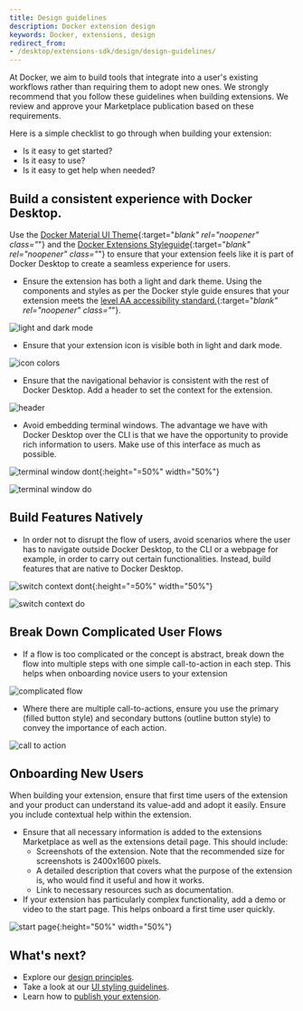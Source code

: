 ```yaml
---
title: Design guidelines
description: Docker extension design
keywords: Docker, extensions, design
redirect_from:
- /desktop/extensions-sdk/design/design-guidelines/
---
```


At Docker, we aim to build tools that integrate into a user's existing workflows rather than requiring them to adopt new ones. We strongly recommend that you follow these guidelines when building extensions. We review and approve your Marketplace publication based on these requirements.

Here is a simple checklist to go through when building your extension:
- Is it easy to get started?
- Is it easy to use?
- Is it easy to get help when needed?


## Build a consistent experience with Docker Desktop.

Use the [Docker Material UI Theme](https://www.npmjs.com/package/@docker/docker-mui-theme){:target="_blank" rel="noopener" class="_"} and the [Docker Extensions Styleguide](https://www.figma.com/file/U7pLWfEf6IQKUHLhdateBI/Docker-Design-Guidelines?node-id=1%3A28771){:target="_blank" rel="noopener" class="_"} to ensure that your extension feels like it is part of Docker Desktop to create a seamless experience for users.

- Ensure the extension has both a light and dark theme. Using the components and styles as per the Docker style guide ensures that your extension meets the [level AA accessibility standard.](https://www.w3.org/WAI/WCAG2AA-Conformance){:target="_blank" rel="noopener" class="_"}.

![light and dark mode](images/light_dark_mode.png)

- Ensure that your extension icon is visible both in light and dark mode.

![icon colors](images/icon_colors.png)

- Ensure that the navigational behavior is consistent with the rest of Docker Desktop. Add a header to set the context for the extension.

![header](images/header.png)

- Avoid embedding terminal windows. The advantage we have with Docker Desktop over the CLI is that we have the opportunity to provide rich information to users. Make use of this interface as much as possible. 

![terminal window dont](images/terminal_window_dont.png){:height="=50%" width="50%"}

![terminal window do](images/terminal_window_do.png)

## Build Features Natively

- In order not to disrupt the flow of users, avoid scenarios where the user has to navigate outside Docker Desktop, to the CLI or a webpage for example, in order to carry out certain functionalities. Instead, build features that are native to Docker Desktop.

![switch context dont](images/switch_context_dont.png){:height="=50%" width="50%"}

![switch context do](images/switch_context_do.png)

## Break Down Complicated User Flows

- If a flow is too complicated or the concept is abstract, break down the flow into multiple steps with one simple call-to-action in each step. This helps when onboarding novice users to your extension

![complicated flow](images/complicated_flows.png)

- Where there are multiple call-to-actions, ensure you use the primary (filled button style) and secondary buttons (outline button style) to convey the importance of each action.

![call to action](images/cta.png)

## Onboarding New Users

When building your extension, ensure that first time users of the extension and your product can understand its value-add and adopt it easily. Ensure you include contextual help within the extension.

- Ensure that all necessary information is added to the extensions Marketplace as well as the extensions detail page. This should include:
  - Screenshots of the extension. Note that the recommended size for screenshots is 2400x1600 pixels. 
  - A detailed description that covers what the purpose of the extension is, who would find it useful and how it works.
  - Link to necessary resources such as documentation.
- If your extension has particularly complex functionality, add a demo or video to the start page. This helps onboard a first time user quickly.

![start page](images/start_page.png){:height="50%" width="50%"}

## What's next?

- Explore our [design principles](design-principles.md).
- Take a look at our [UI styling guidelines](overview.md).
- Learn how to [publish your extension](../extensions/index.md).
